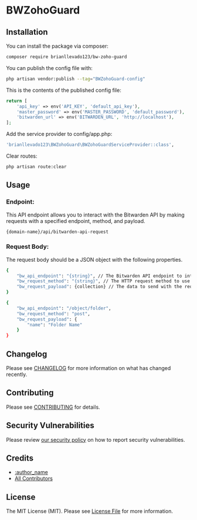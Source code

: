 # BWZohoGuard

## Installation

You can install the package via composer:

```bash
composer require brianllevado123/bw-zoho-guard
```

You can publish the config file with:

```bash
php artisan vendor:publish --tag="BWZohoGuard-config"
```

This is the contents of the published config file:

```php
return [
    'api_key' => env('API_KEY', 'default_api_key'),
    'master_password' => env('MASTER_PASSWORD', 'default_password'),
    'bitwarden_url' => env('BITWARDEN_URL', 'http://localhost'),
];
```

Add the service provider to config/app.php:

```bash
'brianllevado123\BWZohoGuard\BWZohoGuardServiceProvider::class',
```

Clear routes:

```bash
php artisan route:clear
```

## Usage

### Endpoint:
This API endpoint allows you to interact with the Bitwarden API by making requests with a specified endpoint, method, and payload.

```bash
{domain-name}/api/bitwarden-api-request
```


### Request Body:
The request body should be a JSON object with the following properties.

```bash
{
    "bw_api_endpoint": "{string}", // The Bitwarden API endpoint to interact with. Example: "/object/folder"
    "bw_request_method": "{string}", // The HTTP request method to use. Example: "post", "get", "put", "delete"
    "bw_request_payload": {collection} // The data to send with the request
}
```
```bash
{
    "bw_api_endpoint": "/object/folder",
    "bw_request_method": "post",
    "bw_request_payload": {
        "name": "Folder Name"
    }
}
```

## Changelog

Please see [CHANGELOG](CHANGELOG.md) for more information on what has changed recently.

## Contributing

Please see [CONTRIBUTING](CONTRIBUTING.md) for details.

## Security Vulnerabilities

Please review [our security policy](../../security/policy) on how to report security vulnerabilities.

## Credits

- [:author_name](https://github.com/brianllevado123)
- [All Contributors](../../contributors)

## License

The MIT License (MIT). Please see [License File](LICENSE.md) for more information.
